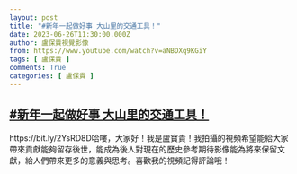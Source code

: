 ```yaml
---
layout: post
title: "#新年一起做好事 大山里的交通工具！"
date: 2023-06-26T11:30:00.000Z
author: 盧保貴視覺影像
from: https://www.youtube.com/watch?v=aNBDXq9KGiY
tags: [ 盧保貴 ]
comments: True
categories: [ 盧保貴 ]
---
```

<!--1687779000000-->
[#新年一起做好事 大山里的交通工具！](https://www.youtube.com/watch?v=aNBDXq9KGiY)
------

<div>
https://bit.ly/2YsRD8D哈嘍，大家好！我是盧寶貴！我拍攝的視頻希望能給大家帶來貢獻能夠留存後世，能成為後人對現在的歷史參考期待影像能為將來保留文獻，給人們帶來更多的意義與思考。喜歡我的視頻記得評論哦！
</div>
